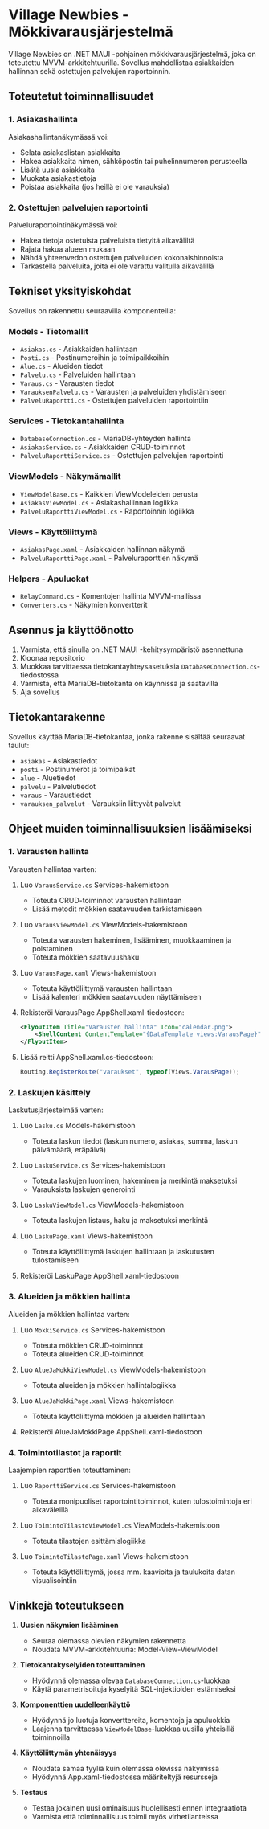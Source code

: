 # Village Newbies - Mökkivarausjärjestelmä

Village Newbies on .NET MAUI -pohjainen mökkivarausjärjestelmä, joka on toteutettu MVVM-arkkitehtuurilla. Sovellus mahdollistaa asiakkaiden hallinnan sekä ostettujen palvelujen raportoinnin.

## Toteutetut toiminnallisuudet

### 1. Asiakashallinta

Asiakashallintanäkymässä voi:
- Selata asiakaslistan asiakkaita
- Hakea asiakkaita nimen, sähköpostin tai puhelinnumeron perusteella
- Lisätä uusia asiakkaita
- Muokata asiakastietoja
- Poistaa asiakkaita (jos heillä ei ole varauksia)

### 2. Ostettujen palvelujen raportointi

Palveluraportointinäkymässä voi:
- Hakea tietoja ostetuista palveluista tietyltä aikaväliltä
- Rajata hakua alueen mukaan
- Nähdä yhteenvedon ostettujen palveluiden kokonaishinnoista
- Tarkastella palveluita, joita ei ole varattu valitulla aikavälillä

## Tekniset yksityiskohdat

Sovellus on rakennettu seuraavilla komponenteilla:

### Models - Tietomallit
- `Asiakas.cs` - Asiakkaiden hallintaan
- `Posti.cs` - Postinumeroihin ja toimipaikkoihin
- `Alue.cs` - Alueiden tiedot
- `Palvelu.cs` - Palveluiden hallintaan
- `Varaus.cs` - Varausten tiedot
- `VarauksenPalvelu.cs` - Varausten ja palveluiden yhdistämiseen
- `PalveluRaportti.cs` - Ostettujen palveluiden raportointiin

### Services - Tietokantahallinta
- `DatabaseConnection.cs` - MariaDB-yhteyden hallinta
- `AsiakasService.cs` - Asiakkaiden CRUD-toiminnot
- `PalveluRaporttiService.cs` - Ostettujen palvelujen raportointi

### ViewModels - Näkymämallit
- `ViewModelBase.cs` - Kaikkien ViewModeleiden perusta
- `AsiakasViewModel.cs` - Asiakashallinnan logiikka
- `PalveluRaporttiViewModel.cs` - Raportoinnin logiikka

### Views - Käyttöliittymä
- `AsiakasPage.xaml` - Asiakkaiden hallinnan näkymä
- `PalveluRaporttiPage.xaml` - Palveluraporttien näkymä

### Helpers - Apuluokat
- `RelayCommand.cs` - Komentojen hallinta MVVM-mallissa
- `Converters.cs` - Näkymien konvertterit

## Asennus ja käyttöönotto

1. Varmista, että sinulla on .NET MAUI -kehitysympäristö asennettuna
2. Kloonaa repositorio
3. Muokkaa tarvittaessa tietokantayhteysasetuksia `DatabaseConnection.cs`-tiedostossa
4. Varmista, että MariaDB-tietokanta on käynnissä ja saatavilla
5. Aja sovellus

## Tietokantarakenne

Sovellus käyttää MariaDB-tietokantaa, jonka rakenne sisältää seuraavat taulut:
- `asiakas` - Asiakastiedot
- `posti` - Postinumerot ja toimipaikat
- `alue` - Aluetiedot
- `palvelu` - Palvelutiedot
- `varaus` - Varaustiedot
- `varauksen_palvelut` - Varauksiin liittyvät palvelut

## Ohjeet muiden toiminnallisuuksien lisäämiseksi

### 1. Varausten hallinta

Varausten hallintaa varten:

1. Luo `VarausService.cs` Services-hakemistoon
   - Toteuta CRUD-toiminnot varausten hallintaan
   - Lisää metodit mökkien saatavuuden tarkistamiseen

2. Luo `VarausViewModel.cs` ViewModels-hakemistoon
   - Toteuta varausten hakeminen, lisääminen, muokkaaminen ja poistaminen
   - Toteuta mökkien saatavuushaku

3. Luo `VarausPage.xaml` Views-hakemistoon
   - Toteuta käyttöliittymä varausten hallintaan
   - Lisää kalenteri mökkien saatavuuden näyttämiseen

4. Rekisteröi VarausPage AppShell.xaml-tiedostoon:
   ```xml
   <FlyoutItem Title="Varausten hallinta" Icon="calendar.png">
       <ShellContent ContentTemplate="{DataTemplate views:VarausPage}" Route="varaukset" />
   </FlyoutItem>
   ```

5. Lisää reitti AppShell.xaml.cs-tiedostoon:
   ```csharp
   Routing.RegisterRoute("varaukset", typeof(Views.VarausPage));
   ```

### 2. Laskujen käsittely

Laskutusjärjestelmää varten:

1. Luo `Lasku.cs` Models-hakemistoon
   - Toteuta laskun tiedot (laskun numero, asiakas, summa, laskun päivämäärä, eräpäivä)

2. Luo `LaskuService.cs` Services-hakemistoon
   - Toteuta laskujen luominen, hakeminen ja merkintä maksetuksi
   - Varauksista laskujen generointi

3. Luo `LaskuViewModel.cs` ViewModels-hakemistoon
   - Toteuta laskujen listaus, haku ja maksetuksi merkintä

4. Luo `LaskuPage.xaml` Views-hakemistoon
   - Toteuta käyttöliittymä laskujen hallintaan ja laskutusten tulostamiseen

5. Rekisteröi LaskuPage AppShell.xaml-tiedostoon

### 3. Alueiden ja mökkien hallinta

Alueiden ja mökkien hallintaa varten:

1. Luo `MokkiService.cs` Services-hakemistoon
   - Toteuta mökkien CRUD-toiminnot
   - Toteuta alueiden CRUD-toiminnot

2. Luo `AlueJaMokkiViewModel.cs` ViewModels-hakemistoon
   - Toteuta alueiden ja mökkien hallintalogiikka

3. Luo `AlueJaMokkiPage.xaml` Views-hakemistoon
   - Toteuta käyttöliittymä mökkien ja alueiden hallintaan

4. Rekisteröi AlueJaMokkiPage AppShell.xaml-tiedostoon

### 4. Toimintotilastot ja raportit

Laajempien raporttien toteuttaminen:

1. Luo `RaporttiService.cs` Services-hakemistoon
   - Toteuta monipuoliset raportointitoiminnot, kuten tulostoimintoja eri aikaväleillä

2. Luo `ToimintoTilastoViewModel.cs` ViewModels-hakemistoon
   - Toteuta tilastojen esittämislogiikka

3. Luo `ToimintoTilastoPage.xaml` Views-hakemistoon
   - Toteuta käyttöliittymä, jossa mm. kaavioita ja taulukoita datan visualisointiin

## Vinkkejä toteutukseen

1. **Uusien näkymien lisääminen**
   - Seuraa olemassa olevien näkymien rakennetta
   - Noudata MVVM-arkkitehtuuria: Model-View-ViewModel

2. **Tietokantakyselyiden toteuttaminen**
   - Hyödynnä olemassa olevaa `DatabaseConnection.cs`-luokkaa
   - Käytä parametrisoituja kyselyitä SQL-injektioiden estämiseksi

3. **Komponenttien uudelleenkäyttö**
   - Hyödynnä jo luotuja konverttereita, komentoja ja apuluokkia
   - Laajenna tarvittaessa `ViewModelBase`-luokkaa uusilla yhteisillä toiminnoilla

4. **Käyttöliittymän yhtenäisyys**
   - Noudata samaa tyyliä kuin olemassa olevissa näkymissä
   - Hyödynnä App.xaml-tiedostossa määriteltyjä resursseja

5. **Testaus**
   - Testaa jokainen uusi ominaisuus huolellisesti ennen integraatiota
   - Varmista että toiminnallisuus toimii myös virhetilanteissa 